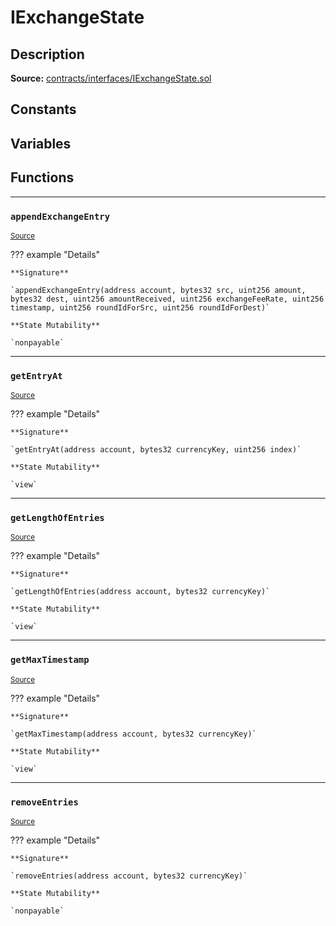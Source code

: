 # IExchangeState

## Description


**Source:** [contracts/interfaces/IExchangeState.sol](https://github.com/Synthetixio/synthetix/tree/develop/contracts/interfaces/IExchangeState.sol)

## Constants

## Variables

## Functions


---
### `appendExchangeEntry`

<sub>[Source](https://github.com/Synthetixio/synthetix/tree/develop/contracts/interfaces/IExchangeState.sol#L29)</sub>



??? example "Details"

    **Signature**

    `appendExchangeEntry(address account, bytes32 src, uint256 amount, bytes32 dest, uint256 amountReceived, uint256 exchangeFeeRate, uint256 timestamp, uint256 roundIdForSrc, uint256 roundIdForDest)`

    **State Mutability**

    `nonpayable`


---
### `getEntryAt`

<sub>[Source](https://github.com/Synthetixio/synthetix/tree/develop/contracts/interfaces/IExchangeState.sol#L8)</sub>



??? example "Details"

    **Signature**

    `getEntryAt(address account, bytes32 currencyKey, uint256 index)`

    **State Mutability**

    `view`


---
### `getLengthOfEntries`

<sub>[Source](https://github.com/Synthetixio/synthetix/tree/develop/contracts/interfaces/IExchangeState.sol#L6)</sub>



??? example "Details"

    **Signature**

    `getLengthOfEntries(address account, bytes32 currencyKey)`

    **State Mutability**

    `view`


---
### `getMaxTimestamp`

<sub>[Source](https://github.com/Synthetixio/synthetix/tree/develop/contracts/interfaces/IExchangeState.sol#L26)</sub>



??? example "Details"

    **Signature**

    `getMaxTimestamp(address account, bytes32 currencyKey)`

    **State Mutability**

    `view`


---
### `removeEntries`

<sub>[Source](https://github.com/Synthetixio/synthetix/tree/develop/contracts/interfaces/IExchangeState.sol#L41)</sub>



??? example "Details"

    **Signature**

    `removeEntries(address account, bytes32 currencyKey)`

    **State Mutability**

    `nonpayable`

